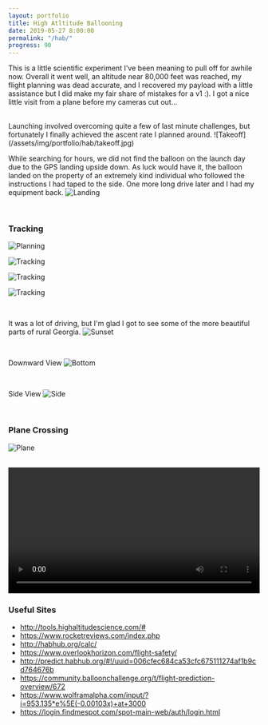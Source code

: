 ```yaml
---
layout: portfolio
title: High Atltitude Ballooning
date: 2019-05-27 8:00:00
permalink: "/hab/"
progress: 90
---
```



This is a little scientific experiment I've been meaning to pull off for awhile now. Overall it went well, an altitude near 80,000 feet was reached, my flight planning was dead accurate, and I recovered my payload with a little assistance but I did make my fair share of mistakes for a v1 :). I got a nice little visit from a plane before my cameras cut out...

<br>
Launching involved overcoming quite a few of last minute challenges, but fortunately I finally achieved the ascent rate I planned around. 
![Takeoff](/assets/img/portfolio/hab/takeoff.jpg)

<br>

While searching for hours, we did not find the balloon on the launch day due to the GPS landing upside down. As luck would have it, the balloon landed on the property of an extremely kind individual who followed the instructions I had taped to the side. One more long drive later and I had my equipment back.
![Landing](/assets/img/portfolio/hab/landing.jpg)

<br>

### Tracking

![Planning](/assets/img/portfolio/hab/planning.png)

![Tracking](/assets/img/portfolio/hab/tracking-1.jpg)

![Tracking](/assets/img/portfolio/hab/tracking-2.png)

![Tracking](/assets/img/portfolio/hab/tracking-3.png)

<br>

It was a lot of driving, but I'm glad I got to see some of the more beautiful parts of rural Georgia.
![Sunset](/assets/img/portfolio/hab/sunset.jpg)

<br>

Downward View
![Bottom](/assets/img/portfolio/hab/bottom.jpg)

<br>

Side View
![Side](/assets/img/portfolio/hab/side.png)

<br>

### Plane Crossing
![Plane](/assets/img/portfolio/hab/plane.png)

<br>

<video width="100%" controls>
    <source src="/assets/img/portfolio/hab/plane.mp4" type="video/mp4">
    Your broswer does not support the video tag.
</video>
<br>

### Useful Sites
- http://tools.highaltitudescience.com/#
- https://www.rocketreviews.com/index.php
- http://habhub.org/calc/
- https://www.overlookhorizon.com/flight-safety/
- http://predict.habhub.org/#!/uuid=006cfec684ca53cfc675111274af1b9cd764676b
- https://community.balloonchallenge.org/t/flight-prediction-overview/672
- https://www.wolframalpha.com/input/?i=953.135*e%5E(-0.00103x)+at+3000
- https://login.findmespot.com/spot-main-web/auth/login.html